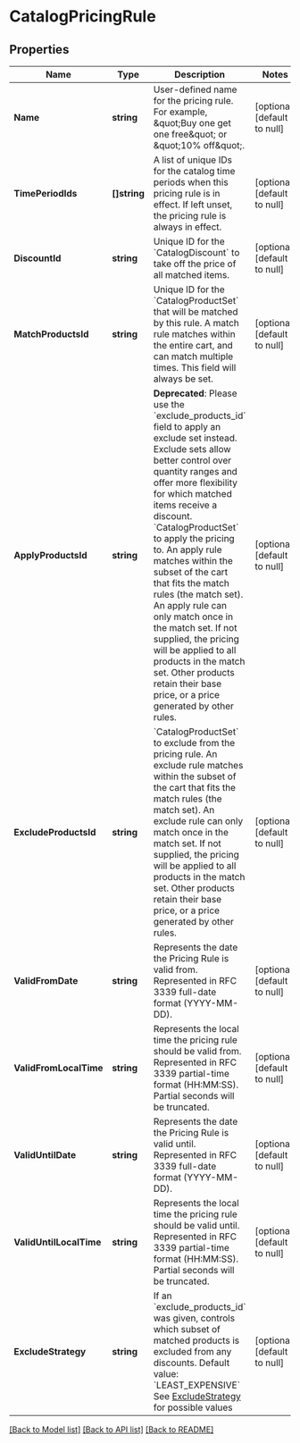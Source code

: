 # CatalogPricingRule

## Properties
Name | Type | Description | Notes
------------ | ------------- | ------------- | -------------
**Name** | **string** | User-defined name for the pricing rule. For example, \&quot;Buy one get one free\&quot; or \&quot;10% off\&quot;. | [optional] [default to null]
**TimePeriodIds** | **[]string** | A list of unique IDs for the catalog time periods when this pricing rule is in effect. If left unset, the pricing rule is always in effect. | [optional] [default to null]
**DiscountId** | **string** | Unique ID for the &#x60;CatalogDiscount&#x60; to take off the price of all matched items. | [optional] [default to null]
**MatchProductsId** | **string** | Unique ID for the &#x60;CatalogProductSet&#x60; that will be matched by this rule. A match rule matches within the entire cart, and can match multiple times. This field will always be set. | [optional] [default to null]
**ApplyProductsId** | **string** | __Deprecated__: Please use the &#x60;exclude_products_id&#x60; field to apply an exclude set instead. Exclude sets allow better control over quantity ranges and offer more flexibility for which matched items receive a discount.  &#x60;CatalogProductSet&#x60; to apply the pricing to. An apply rule matches within the subset of the cart that fits the match rules (the match set). An apply rule can only match once in the match set. If not supplied, the pricing will be applied to all products in the match set. Other products retain their base price, or a price generated by other rules. | [optional] [default to null]
**ExcludeProductsId** | **string** | &#x60;CatalogProductSet&#x60; to exclude from the pricing rule. An exclude rule matches within the subset of the cart that fits the match rules (the match set). An exclude rule can only match once in the match set. If not supplied, the pricing will be applied to all products in the match set. Other products retain their base price, or a price generated by other rules. | [optional] [default to null]
**ValidFromDate** | **string** | Represents the date the Pricing Rule is valid from. Represented in RFC 3339 full-date format (YYYY-MM-DD). | [optional] [default to null]
**ValidFromLocalTime** | **string** | Represents the local time the pricing rule should be valid from. Represented in RFC 3339 partial-time format (HH:MM:SS). Partial seconds will be truncated. | [optional] [default to null]
**ValidUntilDate** | **string** | Represents the date the Pricing Rule is valid until. Represented in RFC 3339 full-date format (YYYY-MM-DD). | [optional] [default to null]
**ValidUntilLocalTime** | **string** | Represents the local time the pricing rule should be valid until. Represented in RFC 3339 partial-time format (HH:MM:SS). Partial seconds will be truncated. | [optional] [default to null]
**ExcludeStrategy** | **string** | If an &#x60;exclude_products_id&#x60; was given, controls which subset of matched products is excluded from any discounts.  Default value: &#x60;LEAST_EXPENSIVE&#x60; See [ExcludeStrategy](#type-excludestrategy) for possible values | [optional] [default to null]

[[Back to Model list]](../README.md#documentation-for-models) [[Back to API list]](../README.md#documentation-for-api-endpoints) [[Back to README]](../README.md)

